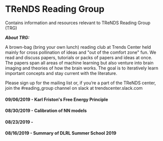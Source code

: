 # TReNDS Reading Group

Contains information and resources relevant to TReNDS Reading Group (TRG)

___*About TRG:*___

A brown-bag (bring your own lunch) reading club at Trends Center held mainly for cross pollination of ideas and
"out of the comfort zone" fun.  We read and discuss papers, tutorials or packs of papers and ideas at once. The 
papers span all areas of machine learning but also venture into brain imaging and theories of how the brain works.
The goal is to iteratively learn important concepts and stay current with the literature.

Please sign up for the mailing list or, if you’re a part of the TReNDS center, join the #reading_group channel on slack
at trendscenter.slack.com

#### 09/06/2019 - Karl Friston's Free Energy Principle
#### 08/30/2019 - Calibration of NN models
#### 08/23/2019 - 
#### 08/16/2019 - Summary of DLRL Summer School 2019
